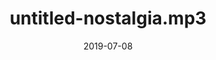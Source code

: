 --- 
layout: sheets-layout
title: "untitled-nostalgia.mp3"
date: 2019-07-08
categories: original-works

pdf-link: untitled-nostalgia-mp3-imakappa-2019.pdf

difficulty: Medium
thumbnail: 
---